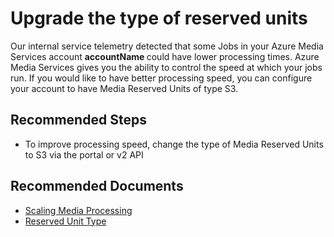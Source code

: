 <properties
	pageTitle="Upgrade the type of reserved units"
	description="Advise the customers to upgrade the type of reserved units"
	infoBubbleText="See details on the right"
	service="microsoft.media"
	resource="mediaservices"
	authors="jinshang"
	ms.author="jinshang"
	displayOrder="1"
	articleId="mediaservices-insights-jobs-upgrademediareservedunits"
	diagnosticScenario=""
	selfHelpType="diagnostics"
	supportTopicIds=""
	resourceTags=""
	productPesIds="14885"
	cloudEnvironments="public"
/>

# Upgrade the type of reserved units

<!--issueDescription-->
Our internal service telemetry detected that some Jobs in your Azure Media Services account **<!--$accountName--> accountName <!--/$accountName-->** could have lower processing times. Azure Media Services gives you the ability to control the speed at which your jobs run. If you would like to have better processing speed, you can configure your account to have Media Reserved Units of type S3.
<!--/issueDescription-->

## **Recommended Steps**

* To improve processing speed, change the type of Media Reserved Units to S3 via the portal or v2 API

## **Recommended Documents**

* [Scaling Media Processing](https://docs.microsoft.com/azure/media-services/previous/media-services-scale-media-processing-overview)
* [Reserved Unit Type](https://docs.microsoft.com/rest/api/media/operations/encodingreservedunittype)


